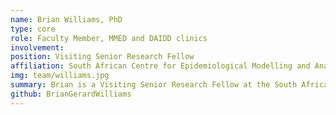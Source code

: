```yaml
---
name: Brian Williams, PhD
type: core
role: Faculty Member, MMED and DAIDD clinics
involvement:
position: Visiting Senior Research Fellow
affiliation: South African Centre for Epidemiological Modelling and Analysis ([SACEMA](http://www.sacema.org/ "SACEMA"))
img: team/williams.jpg
summary: Brian is a Visiting Senior Research Fellow at the South African Centre for Epidemiological Modelling and Analysis (SACEMA) and retired from the TB program at the World Health Organization (WHO). He has been on the ICI3D Core Faculty since the program started in 2012.
github: BrianGerardWilliams
---
```

